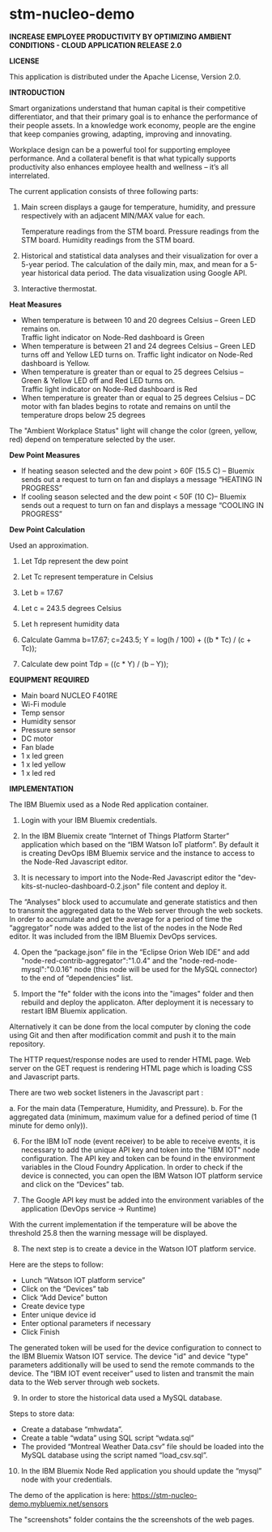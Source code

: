 # stm-nucleo-demo
**INCREASE EMPLOYEE PRODUCTIVITY BY OPTIMIZING AMBIENT CONDITIONS -  CLOUD APPLICATION RELEASE 2.0**

**LICENSE**

This application is distributed under the Apache License, Version 2.0.


**INTRODUCTION**

Smart organizations understand that human capital is their competitive differentiator, and that their primary goal is
to enhance the performance of their people assets. 
In a knowledge work economy, people are the engine that keep companies growing, adapting, improving and innovating.

Workplace design can be a powerful tool for supporting employee performance. 
And a collateral benefit is that what typically supports productivity also enhances employee health and wellness – it’s all interrelated.


The current application consists of three following parts:

1.	Main screen displays a gauge for temperature, humidity, and pressure respectively with an adjacent MIN/MAX value for each.

	Temperature readings from the STM board.
	Pressure readings from the STM board.
	Humidity readings from the STM board.


2.	Historical and statistical data analyses and their visualization for over a 5-year period.
	The calculation of the daily min, max, and mean for a 5-year historical data period.
	The data visualization using Google API.

3.	Interactive thermostat. 


**Heat Measures**

* When temperature is between 10 and 20 degrees Celsius – Green LED remains on.  
	Traffic light indicator on Node-Red dashboard is Green
* When temperature is between 21 and 24 degrees Celsius – Green LED turns off and Yellow LED turns on. 
	Traffic light indicator on Node-Red dashboard is Yellow.
* When temperature is greater than or equal to 25 degrees Celsius – Green & Yellow LED off and Red LED turns on.  
	Traffic light indicator on Node-Red dashboard is Red
* When temperature is greater than or equal to 25 degrees Celsius – DC motor with fan blades begins 
	to rotate and remains on until the temperature drops below 25 degrees

The "Ambient Workplace Status" light will change the color (green, yellow, red) depend on temperature selected by the user.

**Dew Point Measures**

* If heating season selected and the dew point > 60F (15.5 C) –  Bluemix sends out a request to turn on fan and displays a message “HEATING IN PROGRESS”
* If cooling season selected and the dew point < 50F (10 C)– Bluemix sends out a request to turn on fan and displays a message “COOLING IN PROGRESS”

**Dew Point Calculation**

Used an approximation.
1.	Let Tdp represent the dew point
2.	Let Tc represent temperature in Celsius
3.	Let b = 17.67
4.	Let c = 243.5 degrees Celsius
5.	Let h represent humidity data

1.	Calculate Gamma
b=17.67; c=243.5;
Ƴ = log(h / 100) + ((b * Tc) / (c + Tc));
2.	Calculate dew point
Tdp = ((c * Ƴ) / (b – Ƴ));

**EQUIPMENT REQUIRED**

*	Main board NUCLEO F401RE
*	Wi-Fi module
*	Temp sensor
*	Humidity sensor
*	Pressure sensor
*	DC motor
*	Fan blade
*	1 x led green
*	1 x led yellow
*	1 x led red


**IMPLEMENTATION**

The IBM Bluemix used as a Node Red application container. 

1. Login with your IBM Bluemix credentials.

2. In the IBM Bluemix create “Internet of Things Platform Starter” application which based on the “IBM Watson IoT platform”. 
   By default it is creating DevOps IBM Bluemix service and the instance to access to the Node-Red Javascript editor.

3. It is necessary to import into the Node-Red Javascript editor the "dev-kits-st-nucleo-dashboard-0.2.json" file 
   content and deploy it.

The “Analyses” block used to accumulate and generate statistics and then to transmit the aggregated data 
to the Web server through the web sockets. In order to accumulate and get the average for a period of time 
the “aggregator” node was added to the list of the nodes in the Node Red editor. 
It was included from the IBM Bluemix DevOps services. 

4. Open the “package.json” file in the “Eclipse Orion Web IDE” and add "node-red-contrib-aggregator":"1.0.4" and 
the "node-red-node-mysql":"0.0.16" node (this node will be used for the MySQL connector) to the end of “dependencies” list. 

5. Import the "fe" folder with the icons into the "images" folder and then rebuild and deploy the applicaton.
After deployment it is necessary to restart IBM Bluemix application.

Alternatively it can be done from the local computer by cloning the code using Git and then after modification 
commit and push it to the main repository.

The HTTP request/response nodes are used to render HTML page. 
Web server on the GET request is rendering HTML page which is loading CSS and Javascript parts.

There are two web socket listeners in the Javascript part : 

a.	For the main data (Temperature, Humidity, and Pressure).
b.	For the aggregated data (minimum, maximum value for a defined period of time (1 minute for demo only)).

6. For the IBM IoT node (event receiver) to be able to receive events, it is necessary to add the unique API key and token 
into the "IBM IOT" node configuration. The API key and token can be found in the environment variables in the Cloud Foundry Application.
In order to check if the device is connected, you can open the IBM Watson IOT platform service and click on the “Devices” tab.

7. The Google API key must be added into the environment variables of the application (DevOps service -> Runtime)

With the current implementation if the temperature will be above the threshold 25.8 then the warning message will be displayed.

8. The next step is to create a device in the Watson IOT platform service.

Here are the steps to follow:

* Lunch “Watson IOT platform service”
* Click on the “Devices” tab
* Click “Add Device” button
* Create device type
* Enter unique device id
* Enter optional parameters if necessary
* Click Finish

The generated token will be used for the device configuration to connect to the IBM Bluemix Watson IOT service.
The device "id" and device "type" parameters additionally will be used to send the remote commands to the device.
The “IBM IOT event receiver” used to listen and transmit the main data to the Web server through web sockets. 

9. In order to store the historical data used a MySQL database.  

Steps to store data:

* Create a database “mhwdata”.
* Create  a table “wdata” using SQL script “wdata.sql”
* The provided “Montreal Weather Data.csv” file should be loaded into the MySQL database using the script named “load_csv.sql”.

10. In the IBM Bluemix Node Red application you should update the “mysql” node with your credentials.

The demo of the application is here:
https://stm-nucleo-demo.mybluemix.net/sensors

The "screenshots" folder contains the the screenshots of the web pages. 



